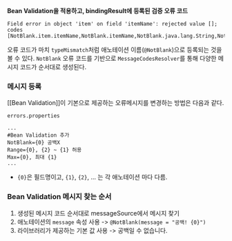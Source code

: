 **Bean Validation을 적용하고, bindingResult에 등록된 검증 오류 코드**
```
Field error in object 'item' on field 'itemName': rejected value []; codes [NotBlank.item.itemName,NotBlank.itemName,NotBlank.java.lang.String,NotBlank];
```
오류 코드가 마치 `typeMismatch`처럼 애노테이션 이름(`@NotBlank`)으로 등록되는 것을 볼 수 있다.
`NotBlank` 오류 코드를 기반으로 `MessageCodesResolver`를 통해 다양한 메시지 코드가 순서대로 생성된다.
### 메시지 등록
[[Bean Validation]]이 기본으로 제공하는 오류메시지를 변경하는 방법은 다음과 같다.

`errors.properties`
```properties
...
#Bean Validation 추가  
NotBlank={0} 공백X  
Range={0}, {2} ~ {1} 허용  
Max={0}, 최대 {1}
...
```
- `{0}`은 필드명이고, `{1}`, `{2}`, ... 는 각 애노테이션 마다 다름.
### Bean Validation 메시지 찾는 순서
1. 생성된 메시지 코드 순서대로 messageSource에서 메시지 찾기
2. 애노테이션의 `message` 속성 사용 -> `@NotBlank(message = "공백! {0}")`
3. 라이브러리가 제공하는 기본 값 사용 -> 공백일 수 없습니다.

